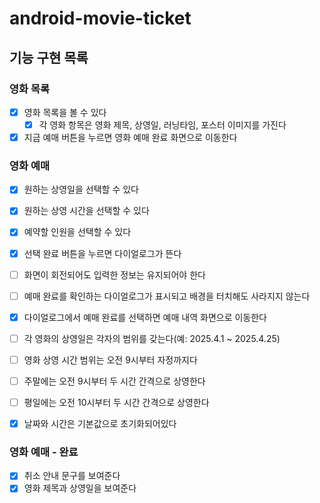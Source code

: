 # android-movie-ticket

## 기능 구현 목록 
### 영화 목록 
- [x] 영화 목록을 볼 수 있다
  - [x] 각 영화 항목은 영화 제목, 상영일, 러닝타임, 포스터 이미지를 가진다
- [x] 지금 예매 버튼을 누르면 영화 예매 완료 화면으로 이동한다

### 영화 예매
- [x] 원하는 상영일을 선택할 수 있다
- [x] 원하는 상영 시간을 선택할 수 있다
- [x] 예약할 인원을 선택할 수 있다
- [x] 선택 완료 버튼을 누르면 다이얼로그가 뜬다 
- [ ] 화면이 회전되어도 입력한 정보는 유지되어야 한다
- [ ] 예매 완료를 확인하는 다이얼로그가 표시되고 배경을 터치해도 사라지지 않는다
- [x] 다이얼로그에서 예매 완료를 선택하면 예매 내역 화면으로 이동한다
- [ ] 각 영화의 상영일은 각자의 범위를 갖는다(예: 2025.4.1 ~ 2025.4.25)
- [ ] 영화 상영 시간 범위는 오전 9시부터 자정까지다
- [ ] 주말에는 오전 9시부터 두 시간 간격으로 상영한다
- [ ] 평일에는 오전 10시부터 두 시간 간격으로 상영한다
- [x] 날짜와 시간은 기본값으로 초기화되어있다


### 영화 예매 - 완료
- [x] 취소 안내 문구를 보여준다
- [x] 영화 제목과 상영일을 보여준다
